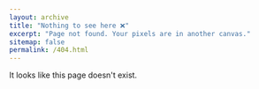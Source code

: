 ```yaml
---
layout: archive
title: "Nothing to see here ❌"
excerpt: "Page not found. Your pixels are in another canvas."
sitemap: false
permalink: /404.html
---
```


It looks like this page doesn't exist.

<script type="text/javascript">
  var GOOG_FIXURL_LANG = 'en';
  var GOOG_FIXURL_SITE = '{{ site.url }}'
</script>
<script type="text/javascript"
  src="//linkhelp.clients.google.com/tbproxy/lh/wm/fixurl.js">
</script>
